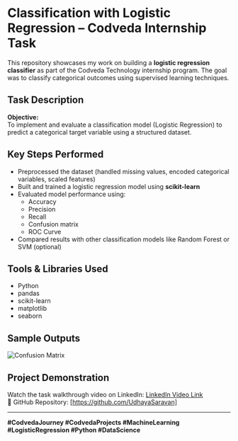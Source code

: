 #  Classification with Logistic Regression – Codveda Internship Task

This repository showcases my work on building a **logistic regression classifier** as part of the Codveda Technology internship program. The goal was to classify categorical outcomes using supervised learning techniques.

##  Task Description

**Objective:**  
To implement and evaluate a classification model (Logistic Regression) to predict a categorical target variable using a structured dataset.

##  Key Steps Performed
- Preprocessed the dataset (handled missing values, encoded categorical variables, scaled features)
- Built and trained a logistic regression model using **scikit-learn**
- Evaluated model performance using:
  - Accuracy
  - Precision
  - Recall
  - Confusion matrix
  - ROC Curve
- Compared results with other classification models like Random Forest or SVM (optional)

##  Tools & Libraries Used
- Python
- pandas
- scikit-learn
- matplotlib
- seaborn

##  Sample Outputs

![Confusion Matrix](images/confusion_matrix.png)  


##  Project Demonstration

Watch the task walkthrough video on LinkedIn: [LinkedIn Video Link](https://www.linkedin.com)  
🔗 GitHub Repository: [https://github.com/UdhayaSaravan]

---

**#CodvedaJourney #CodvedaProjects #MachineLearning #LogisticRegression #Python #DataScience**
